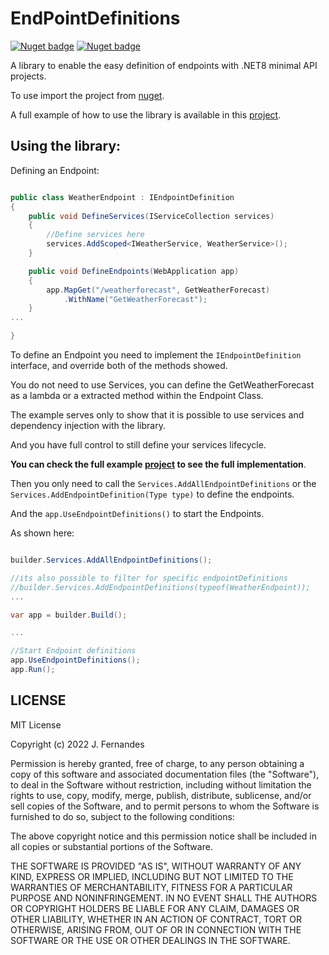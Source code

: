 # EndPointDefinitions
[![Nuget badge](https://img.shields.io/nuget/v/MinimalApi.EndPointDefinitions)](https://www.nuget.org/packages/MinimalApi.EndPointDefinitions/1.0.0)
[![Nuget badge](https://img.shields.io/nuget/dt/MinimalApi.EndPointDefinitions)](https://www.nuget.org/packages/MinimalApi.EndPointDefinitions/1.0.0)


A library to enable the easy definition of endpoints with .NET8 minimal API projects.

To use import the project from [nuget](https://www.nuget.org/packages/MinimalApi.EndPointDefinitions/1.0.0).

A full example of how to use the library is available in this [project](https://github.com/jmSfernandes/ExampleEndpointDefinitions).

## Using the library:

Defining an Endpoint:
```C#

public class WeatherEndpoint : IEndpointDefinition
{
    public void DefineServices(IServiceCollection services)
    {
        //Define services here
        services.AddScoped<IWeatherService, WeatherService>();
    }

    public void DefineEndpoints(WebApplication app)
    {
        app.MapGet("/weatherforecast", GetWeatherForecast)
            .WithName("GetWeatherForecast");
    }
...

}

```

To define an Endpoint you need to implement the `IEndpointDefinition` interface, and override both of the methods showed.

You do not need to use Services, you can define the GetWeatherForecast as a lambda or a extracted method within the Endpoint Class.

The example serves only to show that it is possible to use services and dependency injection with the library. 

And you have full control to still define your services lifecycle.

**You can check the full example [project](https://github.com/jmSfernandes/ExampleEndpointDefinitions) to see the full implementation**.


Then you only need to call the `Services.AddAllEndpointDefinitions` or the `Services.AddEndpointDefinition(Type type)` to define the 
endpoints. 

And the `app.UseEndpointDefinitions()` to start the Endpoints.

As shown here:

```C#

builder.Services.AddAllEndpointDefinitions();

//its also possible to filter for specific endpointDefinitions
//builder.Services.AddEndpointDefinitions(typeof(WeatherEndpoint));
...

var app = builder.Build();

...

//Start Endpoint definitions
app.UseEndpointDefinitions();
app.Run();
```


## LICENSE 
MIT License

Copyright (c) 2022 J. Fernandes

Permission is hereby granted, free of charge, to any person obtaining a copy
of this software and associated documentation files (the "Software"), to deal
in the Software without restriction, including without limitation the rights
to use, copy, modify, merge, publish, distribute, sublicense, and/or sell
copies of the Software, and to permit persons to whom the Software is
furnished to do so, subject to the following conditions:

The above copyright notice and this permission notice shall be included in all
copies or substantial portions of the Software.

THE SOFTWARE IS PROVIDED "AS IS", WITHOUT WARRANTY OF ANY KIND, EXPRESS OR
IMPLIED, INCLUDING BUT NOT LIMITED TO THE WARRANTIES OF MERCHANTABILITY,
FITNESS FOR A PARTICULAR PURPOSE AND NONINFRINGEMENT. IN NO EVENT SHALL THE
AUTHORS OR COPYRIGHT HOLDERS BE LIABLE FOR ANY CLAIM, DAMAGES OR OTHER
LIABILITY, WHETHER IN AN ACTION OF CONTRACT, TORT OR OTHERWISE, ARISING FROM,
OUT OF OR IN CONNECTION WITH THE SOFTWARE OR THE USE OR OTHER DEALINGS IN THE
SOFTWARE.




